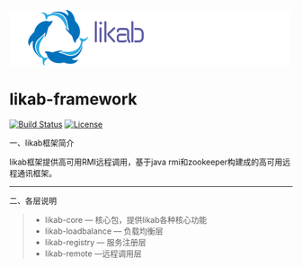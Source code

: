 ![](LOGO.png)

# likab-framework 
[![Build Status](https://travis-ci.org/xiapshen/likab-framework.svg?branch=master)](https://travis-ci.org/xiapshen/likab-framework) [![License](https://img.shields.io/badge/license-Apache%202-4EB1BA.svg)](https://www.apache.org/licenses/LICENSE-2.0.html)

一、likab框架简介

likab框架提供高可用RMI远程调用，基于java rmi和zookeeper构建成的高可用远程通讯框架。

------
二、各层说明
> * likab-core — 核心包，提供likab各种核心功能
> * likab-loadbalance — 负载均衡层
> * likab-registry — 服务注册层
> * likab-remote —远程调用层

